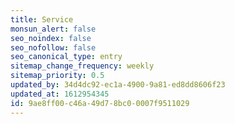 ```yaml
---
title: Service
monsun_alert: false
seo_noindex: false
seo_nofollow: false
seo_canonical_type: entry
sitemap_change_frequency: weekly
sitemap_priority: 0.5
updated_by: 34d4dc92-ec1a-4900-9a81-ed8dd8606f23
updated_at: 1612954345
id: 9ae8ff00-c46a-49d7-8bc0-0007f9511029
---
```

